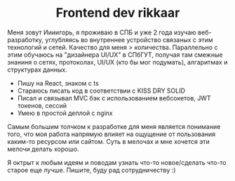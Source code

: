 <h1 align="center">Frontend dev rikkaar</h1>
<p>Меня зовут Иииигорь, я проживаю в СПБ и уже 2 года изучаю веб-разработку, углубляясь во внутреннее устройство связаных с этим технологий и сетей. Качество для меня > количества. Параллельно с этим обучаюсь на "дизайнера UI/UX" в СПбГУТ, получая там смежные знаниня о сетях, протоколах, UI/UX (кто бы мог подумать), алгаритмах и структурах данных.</p>
<ul>
  <li>Пишу на React, знаком с ts</li>
  <li>Стараюсь писать код в соответствии с KISS DRY SOLID</li>
  <li>Писал и связывал MVC бэк с использованием вебсокетов, JWT токенов, сессий</li>
  <li>Умею в простой деплой с nginx</li>
</ul>

<p>Самым большим толчком к разработке для меня является понимание того, что моя работа напрямую влияет на ощущение от пользования каким-то ресурсом или сайтом. Суть в мелочах и мне хочется эти мелочи делать хорошо.</p>

<p>Я октрыт к любым идеям и поводам узнать что-то новое/сделать что-то старое еще лучше. Пишите, буду рад сотрудничеству :)</p>
